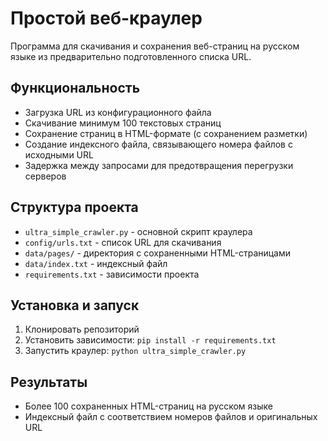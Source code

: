 # Простой веб-краулер

Программа для скачивания и сохранения веб-страниц на русском языке из предварительно подготовленного списка URL.

## Функциональность

- Загрузка URL из конфигурационного файла
- Скачивание минимум 100 текстовых страниц
- Сохранение страниц в HTML-формате (с сохранением разметки)
- Создание индексного файла, связывающего номера файлов с исходными URL
- Задержка между запросами для предотвращения перегрузки серверов

## Структура проекта

- `ultra_simple_crawler.py` - основной скрипт краулера
- `config/urls.txt` - список URL для скачивания
- `data/pages/` - директория с сохраненными HTML-страницами
- `data/index.txt` - индексный файл
- `requirements.txt` - зависимости проекта

## Установка и запуск

1. Клонировать репозиторий
2. Установить зависимости: `pip install -r requirements.txt`
3. Запустить краулер: `python ultra_simple_crawler.py`

## Результаты

- Более 100 сохраненных HTML-страниц на русском языке
- Индексный файл с соответствием номеров файлов и оригинальных URL
